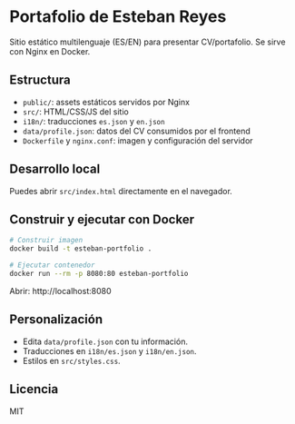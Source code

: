 # Portafolio de Esteban Reyes

Sitio estático multilenguaje (ES/EN) para presentar CV/portafolio. Se sirve con Nginx en Docker.

## Estructura
- `public/`: assets estáticos servidos por Nginx
- `src/`: HTML/CSS/JS del sitio
- `i18n/`: traducciones `es.json` y `en.json`
- `data/profile.json`: datos del CV consumidos por el frontend
- `Dockerfile` y `nginx.conf`: imagen y configuración del servidor

## Desarrollo local
Puedes abrir `src/index.html` directamente en el navegador.

## Construir y ejecutar con Docker
```bash
# Construir imagen
docker build -t esteban-portfolio .

# Ejecutar contenedor
docker run --rm -p 8080:80 esteban-portfolio
```

Abrir: http://localhost:8080

## Personalización
- Edita `data/profile.json` con tu información.
- Traducciones en `i18n/es.json` y `i18n/en.json`.
- Estilos en `src/styles.css`.

## Licencia
MIT
